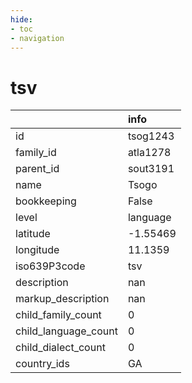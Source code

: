 ```yaml
---
hide:
- toc
- navigation
---
```

# tsv
|                      | info     |
|:---------------------|:---------|
| id                   | tsog1243 |
| family_id            | atla1278 |
| parent_id            | sout3191 |
| name                 | Tsogo    |
| bookkeeping          | False    |
| level                | language |
| latitude             | -1.55469 |
| longitude            | 11.1359  |
| iso639P3code         | tsv      |
| description          | nan      |
| markup_description   | nan      |
| child_family_count   | 0        |
| child_language_count | 0        |
| child_dialect_count  | 0        |
| country_ids          | GA       |